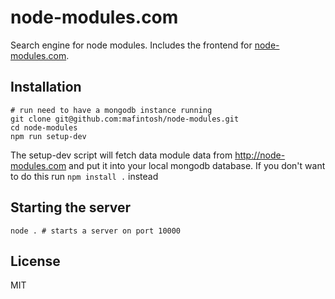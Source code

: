 # node-modules.com

Search engine for node modules. Includes the frontend for [node-modules.com](http://node-modules.com).

## Installation

	# run need to have a mongodb instance running
	git clone git@github.com:mafintosh/node-modules.git
	cd node-modules
	npm run setup-dev

The setup-dev script will fetch data module data from http://node-modules.com and put it into
your local mongodb database. If you don't want to do this run `npm install .` instead

## Starting the server

	node . # starts a server on port 10000

## License

MIT
